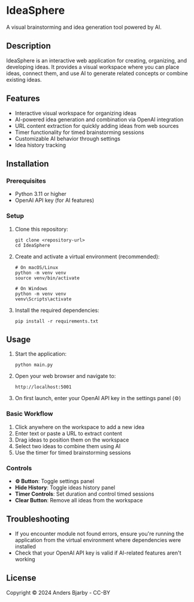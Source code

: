 # IdeaSphere

A visual brainstorming and idea generation tool powered by AI.

## Description

IdeaSphere is an interactive web application for creating, organizing, and developing ideas. It provides a visual workspace where you can place ideas, connect them, and use AI to generate related concepts or combine existing ideas.

## Features

- Interactive visual workspace for organizing ideas
- AI-powered idea generation and combination via OpenAI integration
- URL content extraction for quickly adding ideas from web sources
- Timer functionality for timed brainstorming sessions
- Customizable AI behavior through settings
- Idea history tracking

## Installation

### Prerequisites

- Python 3.11 or higher
- OpenAI API key (for AI features)

### Setup

1. Clone this repository:
   ```
   git clone <repository-url>
   cd IdeaSphere
   ```

2. Create and activate a virtual environment (recommended):
   ```
   # On macOS/Linux
   python -m venv venv
   source venv/bin/activate

   # On Windows
   python -m venv venv
   venv\Scripts\activate
   ```

3. Install the required dependencies:
   ```
   pip install -r requirements.txt
   ```

## Usage

1. Start the application:
   ```
   python main.py
   ```

2. Open your web browser and navigate to:
   ```
   http://localhost:5001
   ```

3. On first launch, enter your OpenAI API key in the settings panel (⚙️)

### Basic Workflow

1. Click anywhere on the workspace to add a new idea
2. Enter text or paste a URL to extract content
3. Drag ideas to position them on the workspace
4. Select two ideas to combine them using AI
5. Use the timer for timed brainstorming sessions

### Controls

- **⚙️ Button**: Toggle settings panel
- **Hide History**: Toggle ideas history panel
- **Timer Controls**: Set duration and control timed sessions
- **Clear Button**: Remove all ideas from the workspace

## Troubleshooting

- If you encounter module not found errors, ensure you're running the application from the virtual environment where dependencies were installed
- Check that your OpenAI API key is valid if AI-related features aren't working

## License

Copyright © 2024 Anders Bjarby - CC-BY 